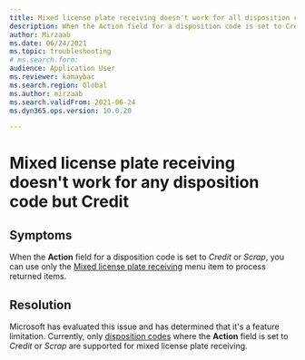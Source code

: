 ```yaml
--- 
title: Mixed license plate receiving doesn't work for all disposition codes 
description: When the Action field for a disposition code is set to Credit or Scrap, you can use only the Mixed license plate receiving menu item to process returned items. 
author: Mirzaab 
ms.date: 06/24/2021 
ms.topic: troubleshooting 
# ms.search.form:  
audience: Application User 
ms.reviewer: kamaybac 
ms.search.region: Global 
ms.author: mirzaab 
ms.search.validFrom: 2021-06-24 
ms.dyn365.ops.version: 10.0.20 

--- 
```


# Mixed license plate receiving doesn't work for any disposition code but Credit

## Symptoms

When the **Action** field for a disposition code is set to *Credit* or *Scrap*, you can use only the [Mixed license plate receiving](/dynamics365/supply-chain/warehousing/mixed-license-plate-receiving) menu item to process returned items.

## Resolution

Microsoft has evaluated this issue and has determined that it's a feature limitation. Currently, only [disposition codes](/dynamics365/supply-chain/service-management/set-up-disposition-codes) where the **Action** field is set to *Credit* or *Scrap* are supported for mixed license plate receiving.
